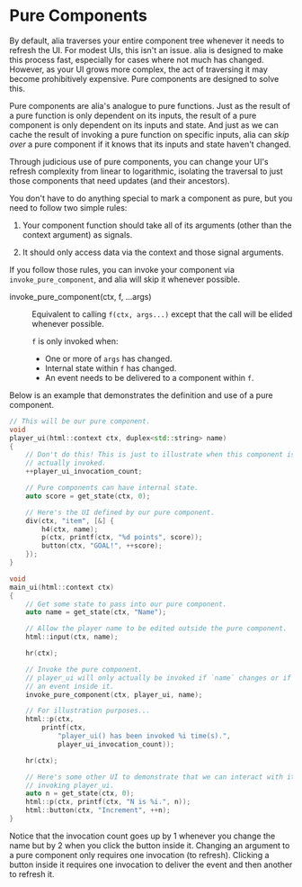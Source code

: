 Pure Components
===============

<script>
    init_alia_demos(['pure-component']);
</script>

By default, alia traverses your entire component tree whenever it needs to
refresh the UI. For modest UIs, this isn't an issue. alia is designed to make
this process fast, especially for cases where not much has changed. However, as
your UI grows more complex, the act of traversing it may become prohibitively
expensive. Pure components are designed to solve this.

Pure components are alia's analogue to pure functions. Just as the result of a
pure function is only dependent on its inputs, the result of a pure component
is only dependent on its inputs and state. And just as we can cache the result
of invoking a pure function on specific inputs, alia can *skip over* a pure
component if it knows that its inputs and state haven't changed.

Through judicious use of pure components, you can change your UI's refresh
complexity from linear to logarithmic, isolating the traversal to just those
components that need updates (and their ancestors).

You don't have to do anything special to mark a component as pure, but you need
to follow two simple rules:

1. Your component function should take all of its arguments (other than the
   context argument) as signals.

1. It should only access data via the context and those signal arguments.

If you follow those rules, you can invoke your component via
`invoke_pure_component`, and alia will skip it whenever possible.

<dl>

<dt>invoke_pure_component(ctx, f, ...args)</dt><dd>

Equivalent to calling `f(ctx, args...)` except that the call will be elided
whenever possible.

`f` is only invoked when:

* One or more of `args` has changed.
* Internal state within `f` has changed.
* An event needs to be delivered to a component within `f`.

</dd>

</dl>

Below is an example that demonstrates the definition and use of a pure
component.

```cpp
// This will be our pure component.
void
player_ui(html::context ctx, duplex<std::string> name)
{
    // Don't do this! This is just to illustrate when this component is
    // actually invoked.
    ++player_ui_invocation_count;

    // Pure components can have internal state.
    auto score = get_state(ctx, 0);

    // Here's the UI defined by our pure component.
    div(ctx, "item", [&] {
        h4(ctx, name);
        p(ctx, printf(ctx, "%d points", score));
        button(ctx, "GOAL!", ++score);
    });
}

void
main_ui(html::context ctx)
{
    // Get some state to pass into our pure component.
    auto name = get_state(ctx, "Name");

    // Allow the player name to be edited outside the pure component.
    html::input(ctx, name);

    hr(ctx);

    // Invoke the pure component.
    // player_ui will only actually be invoked if `name` changes or if there's
    // an event inside it.
    invoke_pure_component(ctx, player_ui, name);

    // For illustration purposes...
    html::p(ctx,
        printf(ctx,
            "player_ui() has been invoked %i time(s).",
            player_ui_invocation_count));

    hr(ctx);

    // Here's some other UI to demonstrate that we can interact with it without
    // invoking player_ui.
    auto n = get_state(ctx, 0);
    html::p(ctx, printf(ctx, "N is %i.", n));
    html::button(ctx, "Increment", ++n);
}
```

<div class="demo-panel">
<div id="pure-component"></div>
</div>

Notice that the invocation count goes up by 1 whenever you change the name but
by 2 when you click the button inside it. Changing an argument to a pure
component only requires one invocation (to refresh). Clicking a button inside
it requires one invocation to deliver the event and then another to refresh it.
